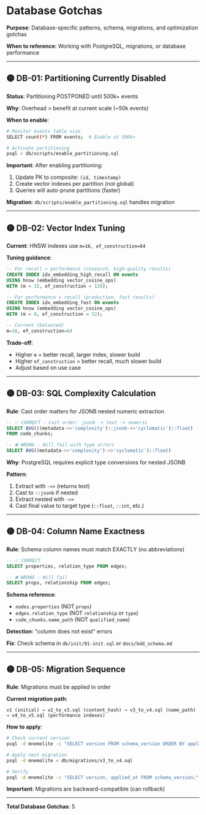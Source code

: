 # Database Gotchas

**Purpose**: Database-specific patterns, schema, migrations, and optimization gotchas

**When to reference**: Working with PostgreSQL, migrations, or database performance

---

## 🟡 DB-01: Partitioning Currently Disabled

**Status**: Partitioning POSTPONED until 500k+ events

**Why**: Overhead > benefit at current scale (~50k events)

**When to enable**:
```bash
# Monitor events table size
SELECT count(*) FROM events;  # Enable at 500k+

# Activate partitioning
psql < db/scripts/enable_partitioning.sql
```

**Important**: After enabling partitioning:
1. Update PK to composite: `(id, timestamp)`
2. Create vector indexes per partition (not global)
3. Queries will auto-prune partitions (faster)

**Migration**: `db/scripts/enable_partitioning.sql` handles migration

---

## 🟡 DB-02: Vector Index Tuning

**Current**: HNSW indexes use `m=16, ef_construction=64`

**Tuning guidance**:
```sql
-- For recall > performance (research, high-quality results)
CREATE INDEX idx_embedding_high_recall ON events
USING hnsw (embedding vector_cosine_ops)
WITH (m = 32, ef_construction = 128);

-- For performance > recall (production, fast results)
CREATE INDEX idx_embedding_fast ON events
USING hnsw (embedding vector_cosine_ops)
WITH (m = 8, ef_construction = 32);

-- Current (balanced)
m=16, ef_construction=64
```

**Trade-off**:
- Higher `m` = better recall, larger index, slower build
- Higher `ef_construction` = better recall, much slower build
- Adjust based on use case

---

## 🟡 DB-03: SQL Complexity Calculation

**Rule**: Cast order matters for JSONB nested numeric extraction

```sql
-- ✅ CORRECT - Cast order: jsonb -> text -> numeric
SELECT AVG(((metadata->>'complexity')::jsonb->>'cyclomatic')::float)
FROM code_chunks;

-- ❌ WRONG - Will fail with type errors
SELECT AVG((metadata->>'complexity')->>'cyclomatic')::float)
```

**Why**: PostgreSQL requires explicit type conversions for nested JSONB

**Pattern**:
1. Extract with `->>` (returns text)
2. Cast to `::jsonb` if nested
3. Extract nested with `->>`
4. Cast final value to target type (`::float`, `::int`, etc.)

---

## 🟡 DB-04: Column Name Exactness

**Rule**: Schema column names must match EXACTLY (no abbreviations)

```sql
-- ✅ CORRECT
SELECT properties, relation_type FROM edges;

-- ❌ WRONG - Will fail
SELECT props, relationship FROM edges;
```

**Schema reference**:
- `nodes.properties` (NOT `props`)
- `edges.relation_type` (NOT `relationship` or `type`)
- `code_chunks.name_path` (NOT `qualified_name`)

**Detection**: "column does not exist" errors

**Fix**: Check schema in `db/init/01-init.sql` or `docs/bdd_schema.md`

---

## 🟡 DB-05: Migration Sequence

**Rule**: Migrations must be applied in order

**Current migration path**:
```
v1 (initial) → v2_to_v3.sql (content_hash) → v3_to_v4.sql (name_path) → v4_to_v5.sql (performance indexes)
```

**How to apply**:
```bash
# Check current version
psql -d mnemolite -c "SELECT version FROM schema_version ORDER BY applied_at DESC LIMIT 1;"

# Apply next migration
psql -d mnemolite < db/migrations/v3_to_v4.sql

# Verify
psql -d mnemolite -c "SELECT version, applied_at FROM schema_version;"
```

**Important**: Migrations are backward-compatible (can rollback)

---

**Total Database Gotchas**: 5
